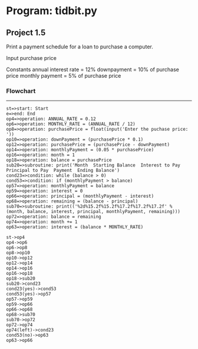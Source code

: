 # Program: tidbit.py

## Project 1.5

Print a payment schedule for a loan to purchase a computer.

Input
   purchase price

Constants
   annual interest rate = 12%
   downpayment = 10% of purchase price
   monthly payment = 5% of purchase price

### Flowchart

---

```flow
st=>start: Start
e=>end: End
op4=>operation: ANNUAL_RATE = 0.12
op6=>operation: MONTHLY_RATE = (ANNUAL_RATE / 12)
op8=>operation: purchasePrice = float(input('Enter the puchase price: '))
op10=>operation: downPayment = (purchasePrice * 0.1)
op12=>operation: purchasePrice = (purchasePrice - downPayment)
op14=>operation: monthlyPayment = (0.05 * purchasePrice)
op16=>operation: month = 1
op18=>operation: balance = purchasePrice
sub20=>subroutine: print('Month  Starting Balance  Interest to Pay  Principal to Pay  Payment  Ending Balance')
cond23=>condition: while (balance > 0)
cond53=>condition: if (monthlyPayment > balance)
op57=>operation: monthlyPayment = balance
op59=>operation: interest = 0
op66=>operation: principal = (monthlyPayment - interest)
op68=>operation: remaining = (balance - principal)
sub70=>subroutine: print(('%2d%15.2f%15.2f%17.2f%17.2f%17.2f' % (month, balance, interest, principal, monthlyPayment, remaining)))
op72=>operation: balance = remaining
op74=>operation: month += 1
op63=>operation: interest = (balance * MONTHLY_RATE)

st->op4
op4->op6
op6->op8
op8->op10
op10->op12
op12->op14
op14->op16
op16->op18
op18->sub20
sub20->cond23
cond23(yes)->cond53
cond53(yes)->op57
op57->op59
op59->op66
op66->op68
op68->sub70
sub70->op72
op72->op74
op74(left)->cond23
cond53(no)->op63
op63->op66
```
